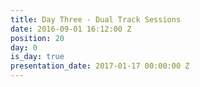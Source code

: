 ```yaml
---
title: Day Three - Dual Track Sessions
date: 2016-09-01 16:12:00 Z
position: 20
day: 0
is_day: true
presentation_date: 2017-01-17 00:00:00 Z
---
```


